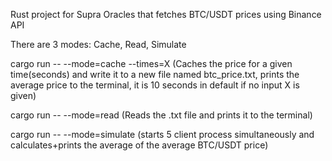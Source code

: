 Rust project for Supra Oracles that fetches BTC/USDT prices using Binance API

There are 3 modes: Cache, Read, Simulate

cargo run -- --mode=cache --times=X (Caches the price for a given time(seconds) and write it to a new file named btc_price.txt, prints the average price to the terminal, it is 10 seconds in default if no input X is given)

cargo run -- --mode=read (Reads the .txt file and prints it to the terminal)

cargo run -- --mode=simulate (starts 5 client process simultaneously and calculates+prints the average of the average BTC/USDT price)

